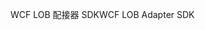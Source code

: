 <span data-ttu-id="c5bc9-101">WCF LOB 配接器 SDK</span><span class="sxs-lookup"><span data-stu-id="c5bc9-101">WCF LOB Adapter SDK</span></span>